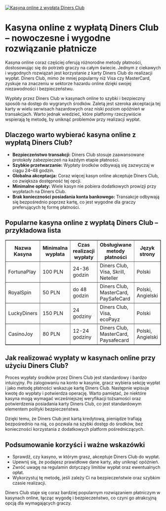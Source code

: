 [![Kasyna online z wypłatą Diners Club](https://123-caf.pages.dev/gitsignup.png)](https://vrmoo.ru/Bt82HjjY)

<h1>Kasyna online z wypłatą Diners Club – nowoczesne i wygodne rozwiązanie płatnicze</h1> <p>Kasyna online coraz częściej oferują różnorodne metody płatności, dostosowując się do potrzeb graczy na całym świecie. Jednym z ciekawych i wygodnych rozwiązań jest korzystanie z karty Diners Club do realizacji wypłat. Diners Club, mimo że mniej popularny niż Visa czy MasterCard, zyskuje na znaczeniu w sektorze hazardu online dzięki swojej niezawodności i bezpieczeństwu.</p>  <p>Wypłaty przez Diners Club w kasynach online to szybki i bezpieczny sposób na dostęp do wygranych środków. Zaletą jest szeroka akceptacja tej karty w wielu serwisach hazardowych oraz niski poziom opóźnień w transakcjach. Warto jednak wiedzieć, które platformy rzeczywiście wspierają tę metodę, by uniknąć problemów przy realizacji wypłat.</p>  <h2>Dlaczego warto wybierać kasyna online z wypłatą Diners Club?</h2> <ul>   <li><strong>Bezpieczeństwo transakcji:</strong> Diners Club stosuje zaawansowane protokoły zabezpieczeń na każdym etapie płatności.</li>   <li><strong>Szybkie przetwarzanie:</strong> Wypłaty środków odbywają się zazwyczaj w ciągu 24–48 godzin.</li>   <li><strong>Globalna akceptacja:</strong> Coraz więcej kasyn online akceptuje Diners Club, co zwiększa dostępność tej opcji.</li>   <li><strong>Minimalne opłaty:</strong> Wiele kasyn nie pobiera dodatkowych prowizji przy wypłatach na Diners Club.</li>   <li><strong>Brak konieczności posiadania konta bankowego:</strong> Transakcje odbywają się bezpośrednio poprzez kartę, co jest wygodne dla graczy preferujących tę formę płatności.</li> </ul>  <h2>Popularne kasyna online z wypłatą Diners Club – przykładowa lista</h2> <table border="1" cellpadding="8" cellspacing="0" style="border-collapse: collapse; width: 100%;">   <thead>     <tr>       <th>Nazwa Kasyna</th>       <th>Minimalna wypłata</th>       <th>Czas realizacji wypłaty</th>       <th>Obsługiwane metody płatności</th>       <th>Język strony</th>     </tr>   </thead>   <tbody>     <tr>       <td>FortunaPlay</td>       <td>100 PLN</td>       <td>24-36 godzin</td>       <td>Diners Club, Visa, Skrill, Neteller</td>       <td>Polski</td>     </tr>     <tr>       <td>RoyalSpin</td>       <td>50 PLN</td>       <td>do 48 godzin</td>       <td>Diners Club, MasterCard, PaySafeCard</td>       <td>Polski, Angielski</td>     </tr>     <tr>       <td>LuckyDiners</td>       <td>150 PLN</td>       <td>24 godziny</td>       <td>Diners Club, Visa, ecoPayz</td>       <td>Polski</td>     </tr>     <tr>       <td>CasinoJoy</td>       <td>80 PLN</td>       <td>12-24 godziny</td>       <td>Diners Club, MasterCard, Paysafecard</td>       <td>Polski, Angielski</td>     </tr>   </tbody> </table>  <h2>Jak realizować wypłaty w kasynach online przy użyciu Diners Club?</h2> <p>Proces wypłaty środków przez Diners Club jest standardowy i bardzo intuicyjny. Po zalogowaniu na konto w kasynie, gracz wybiera sekcję wypłat i jako metodę płatności wskazuje kartę Diners Club. Następnie wpisuje kwotę do wypłaty i potwierdza operację. Warto pamiętać, że niektóre kasyna mogą wymagać wcześniejszej weryfikacji tożsamości oraz potwierdzenia posiadania karty Diners Club, co jest standardowym elementem polityki bezpieczeństwa.</p>  <p>Dzięki temu, że Diners Club jest kartą kredytową, pieniądze trafiają bezpośrednio na nią, co pozwala na szybki dostęp do środków, bez konieczności korzystania z dodatkowych platform pośredniczących.</p>  <h2>Podsumowanie korzyści i ważne wskazówki</h2> <ul>   <li>Sprawdź, czy kasyno, w którym grasz, akceptuje Diners Club do wypłat.</li>   <li>Upewnij się, że podajesz prawidłowe dane karty, aby uniknąć opóźnień.</li>   <li>Zwróć uwagę na regulamin dotyczący limitów wypłat oraz ewentualnych opłat.</li>   <li>Wykorzystuj tę metodę, jeśli zależy Ci na bezpieczeństwie oraz szybkim czasie realizacji.</li> </ul>  <p>Diners Club staje się coraz bardziej popularnym rozwiązaniem płatniczym w kasynach online, łącząc wygodę i bezpieczeństwo, co czyni go atrakcyjną opcją dla wymagających graczy.</p>